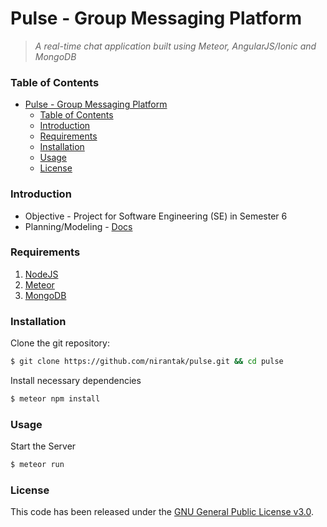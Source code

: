 # Pulse - Group Messaging Platform

> *A real-time chat application built using Meteor, AngularJS/Ionic and MongoDB*

### Table of Contents

- [Pulse - Group Messaging Platform](#pulse---group-messaging-platform)
    - [Table of Contents](#table-of-contents)
    - [Introduction](#introduction)
    - [Requirements](#requirements)
    - [Installation](#installation)
    - [Usage](#usage)
    - [License](#license)

### Introduction

- Objective - Project for Software Engineering (SE) in Semester 6
- Planning/Modeling - [Docs](https://github.com/nirantak/pulse/tree/master/docs)

### Requirements

1. [NodeJS](https://nodejs.org/)
2. [Meteor](https://www.meteor.com/)
3. [MongoDB](https://www.mongodb.com/)

### Installation

Clone the git repository:

```bash
$ git clone https://github.com/nirantak/pulse.git && cd pulse
```

Install necessary dependencies

```bash
$ meteor npm install
```

### Usage

Start the Server

```bash
$ meteor run
```

### License

This code has been released under the [GNU General Public License v3.0](LICENSE).
